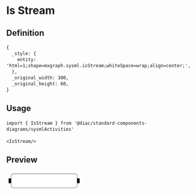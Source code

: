 # Is Stream

## Definition

```
{
  _style: { 
    entity: 'html=1;shape=mxgraph.sysml.isStream;whiteSpace=wrap;align=center;',
  },
  _original_width: 300,
  _original_height: 60,
}
```

## Usage

```
import { IsStream } from '@diac/standard-components-diagrams/sysmlActivities'

<IsStream/>
```

## Preview

<img src="./is-stream.png" width="200"/>
